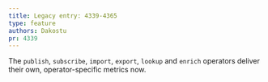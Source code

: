 ```yaml
---
title: Legacy entry: 4339-4365
type: feature
authors: Dakostu
pr: 4339
---
```


The `publish`, `subscribe`, `import`, `export`, `lookup` and `enrich` operators
deliver their own, operator-specific metrics now.
